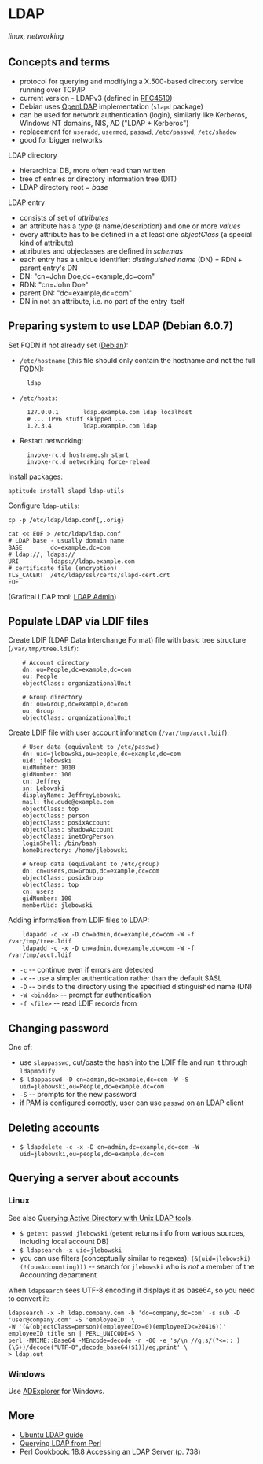 # LDAP
###### linux, networking

## Concepts and terms

* protocol for querying and modifying a X.500-based directory service running over TCP/IP
* current version - LDAPv3 (defined in [RFC4510](http://tools.ietf.org/html/rfc4510))
* Debian uses [OpenLDAP](http://www.openldap.org/) implementation (`slapd` package)
* can be used for network authentication (login), similarly like Kerberos, Windows NT domains, NIS, AD ("LDAP + Kerberos")
 * replacement for `useradd`, `usermod`, `passwd`, `/etc/passwd`, `/etc/shadow`
* good for bigger networks

LDAP directory 

* hierarchical DB, more often read than written
* tree of entries or directory information tree (DIT)
* LDAP directory root = *base*

LDAP entry

* consists of set of *attributes*
* an attribute has a *type* (a name/description) and one or more *values*
* every attribute has to be defined in a at least one *objectClass* (a special kind of attribute)
* attributes and objeclasses are defined in *schemas*
* each entry has a unique identifier: *distinguished name* (DN) = RDN + parent entry's DN
 * DN: "cn=John Doe,dc=example,dc=com"
 * RDN: "cn=John Doe"
 * parent DN: "dc=example,dc=com"
* DN in not an attribute, i.e. no part of the entry itself

## Preparing system to use LDAP (Debian 6.0.7)

Set FQDN if not already set ([Debian](http://wiki.debian.org/HowTo/ChangeHostname)):

* `/etc/hostname` (this file should only contain the hostname and not the full FQDN):

        ldap
        
* `/etc/hosts`:

        127.0.0.1       ldap.example.com ldap localhost
        # ... IPv6 stuff skipped ...
        1.2.3.4         ldap.example.com ldap
        
* Restart networking:

        invoke-rc.d hostname.sh start
        invoke-rc.d networking force-reload

Install packages:

    aptitude install slapd ldap-utils
    
Configure `ldap-utils`:

    cp -p /etc/ldap/ldap.conf{,.orig}
    
    cat << EOF > /etc/ldap/ldap.conf
    # LDAP base - usually domain name
    BASE        dc=example,dc=com
    # ldap://, ldaps://
    URI         ldaps://ldap.example.com
    # certificate file (encryption)
    TLS_CACERT  /etc/ldap/ssl/certs/slapd-cert.crt
    EOF
    
(Grafical LDAP tool: [LDAP Admin](http://www.ldapadmin.org/))

## Populate LDAP via LDIF files

Create LDIF (LDAP Data Interchange Format) file with basic tree structure (`/var/tmp/tree.ldif`):

        # Account directory
        dn: ou=People,dc=example,dc=com
        ou: People
        objectClass: organizationalUnit

        # Group directory
        dn: ou=Group,dc=example,dc=com
        ou: Group
        objectClass: organizationalUnit

Create LDIF file with user account information (`/var/tmp/acct.ldif`):

        # User data (equivalent to /etc/passwd)
        dn: uid=jlebowski,ou=people,dc=example,dc=com
        uid: jlebowski
        uidNumber: 1010
        gidNumber: 100
        cn: Jeffrey
        sn: Lebowski
        displayName: JeffreyLebowski
        mail: the.dude@example.com
        objectClass: top
        objectClass: person
        objectClass: posixAccount
        objectClass: shadowAccount
        objectClass: inetOrgPerson
        loginShell: /bin/bash
        homeDirectory: /home/jlebowski

        # Group data (equivalent to /etc/group)
        dn: cn=users,ou=Group,dc=example,dc=com
        objectClass: posixGroup
        objectClass: top
        cn: users
        gidNumber: 100
        memberUid: jlebowski

Adding information from LDIF files to LDAP:

        ldapadd -c -x -D cn=admin,dc=example,dc=com -W -f /var/tmp/tree.ldif
        ldapadd -c -x -D cn=admin,dc=example,dc=com -W -f /var/tmp/acct.ldif

* `-c` -- continue even if errors are detected
* `-x` -- use a simpler authentication rather than the default SASL
* `-D` -- binds to the directory using the specified distinguished name (DN)
* `-W <binddn>` -- prompt for authentication
* `-f <file>` -- read LDIF records from <file>

## Changing password

One of:

* use `slappasswd`, cut/paste the hash into the LDIF file and run it through `ldapmodify`
* `$ ldappasswd -D cn=admin,dc=example,dc=com -W -S uid=jlebowski,ou=People,dc=example,dc=com`
 * `-S` -- prompts for the new password
* if PAM is configured correctly, user can use `passwd` on an LDAP client

## Deleting accounts

* `$ ldapdelete -c -x -D cn=admin,dc=example,dc=com -W uid=jlebowski,ou=people,dc=example,dc=com`

## Querying a server about accounts

### Linux

See also [Querying Active Directory with Unix LDAP tools](http://jrwren.wrenfam.com/blog/2006/11/17/querying-active-directory-with-unix-ldap-tools/).

* `$ getent passwd jlebowski` (`getent` returns info from various sources, including local account DB)
* `$ ldapsearch -x uid=jlebowski`
 * you can use filters (conceptually similar to regexes): `(&(uid=jlebowski)(!(ou=Accounting)))` -- search for `jlebowski` who is _not_ a member of the Accounting department

when `ldapsearch` sees UTF-8 encoding it displays it as base64, so you need to convert it:

    ldapsearch -x -h ldap.company.com -b 'dc=company,dc=com' -s sub -D 'user@company.com' -S 'employeeID' \
    -W '(&(objectClass=person)(employeeID>=0)(employeeID<=20416))' employeeID title sn | PERL_UNICODE=S \
    perl -MMIME::Base64 -MEncode=decode -n -00 -e 's/\n //g;s/(?<=:: )(\S+)/decode("UTF-8",decode_base64($1))/eg;print' \
    > ldap.out

### Windows

Use [ADExplorer](http://technet.microsoft.com/en-us/sysinternals/bb963907.aspx) for Windows.

## More

* [Ubuntu LDAP guide](https://help.ubuntu.com/12.04/serverguide/openldap-server.html)
* [Querying LDAP from Perl](https://github.com/jreisinger/audit/blob/master/orsr/lib/My/Ldap.pm)
* Perl Cookbook: 18.8 Accessing an LDAP Server (p. 738)
